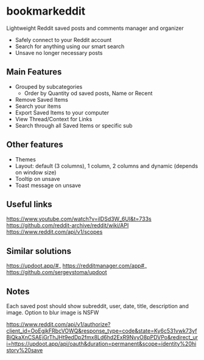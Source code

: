 # bookmarkeddit

Lightweight Reddit saved posts and comments manager and organizer

- Safely connect to your Reddit account
- Search for anything using our smart search
- Unsave no longer necessary posts

## Main Features

- Grouped by subcategories
  - Order by Quantity od saved posts, Name or Recent
- Remove Saved Items
- Search your items
- Export Saved Items to your computer
- View Thread/Context for Links
- Search through all Saved Items or specific sub

## Other features

- Themes
- Layout: default (3 columns), 1 column, 2 columns and dynamic (depends on window size)
- Tooltip on unsave
- Toast message on unsave

## Useful links

https://www.youtube.com/watch?v=ilDSd3W_6UI&t=733s
https://github.com/reddit-archive/reddit/wiki/API
https://www.reddit.com/api/v1/scopes

## Similar solutions

https://updoot.app/#_
https://redditmanager.com/app#_
https://github.com/sergeystoma/updoot

## Notes

Each saved post should show subreddit, user, date, title, description and image. Option to blur image is NSFW

https://www.reddit.com/api/v1/authorize?client_id=OoEgjkFRbcVOWQ&response_type=code&state=Ky6c531vwk73yfBiQkaXnCSAEjGrThJHt9edDp2fmx8Ld6hd2ExR9NvyO8pPDVPo&redirect_uri=https://updoot.app/api/oauth&duration=permanent&scope=identity%20history%20save